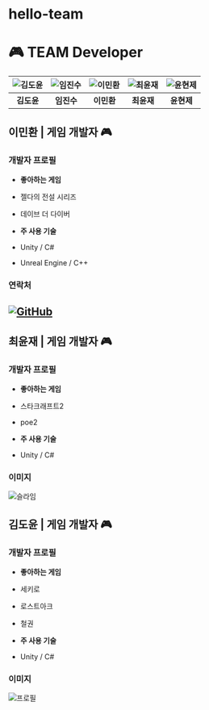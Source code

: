 # hello-team

# 🎮 TEAM Developer

| ![김도윤](https://avatars.githubusercontent.com/u/1234567?s=200&v=4) | ![임진수](https://avatars.githubusercontent.com/u/2345678?s=200&v=4) | ![이민환](https://avatars.githubusercontent.com/u/3456789?s=200&v=4) | ![최윤재](https://avatars.githubusercontent.com/u/4567890?s=200&v=4) | ![윤현제](https://avatars.githubusercontent.com/u/5678901?s=200&v=4) |
|:---:|:---:|:---:|:---:|:---:|
| **김도윤** | **임진수** | **이민환** | **최윤재** | **윤현제** |

## 이민환 | 게임 개발자 🎮

### 개발자 프로필
- **좋아하는 게임**
 - 젤다의 전설 시리즈
 - 데이브 더 다이버
 
- **주 사용 기술**
 - Unity / C#
 - Unreal Engine / C++

### 연락처
[![GitHub](https://img.shields.io/badge/GitHub-%23121011.svg?style=flat-square&logo=github&logoColor=white)](https://github.com/minhvvan)
---

## 최윤재 | 게임 개발자 🎮

### 개발자 프로필
- **좋아하는 게임**
 - 스타크래프트2
 - poe2
 
- **주 사용 기술**
 - Unity / C#

### 이미지
![슬라임](https://img.freepik.com/premium-vector/cute-blue-slime-inside-jar-image_1060684-8.jpg)

## 김도윤 | 게임 개발자 🎮

### 개발자 프로필
- **좋아하는 게임**
 - 세키로
 - 로스트아크
 - 철권
 
- **주 사용 기술**
 - Unity / C#

### 이미지
![프로필](https://github.com/ShieldTanker)
